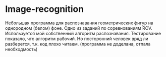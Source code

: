 # Image-recognition
Небольшая программа для распознавания геометрических фигур на однородном (белом) фоне. Одно из заданий по соревнованиям ROV. Используется мой собственный алгоритм распознавания. Тестирование показало, что алгоритм рабочий. Но посторонний человек вряд ли разберется, т.к. код плохо читаем. (программа не доделана, отпала необходмость)
